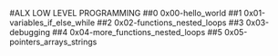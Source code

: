 #ALX LOW LEVEL PROGRAMMING
##0 0x00-hello_world
##1 0x01-variables_if_else_while
##2 0x02-functions_nested_loops
##3 0x03-debugging
##4 0x04-more_functions_nested_loops
##5 0x05-pointers_arrays_strings
